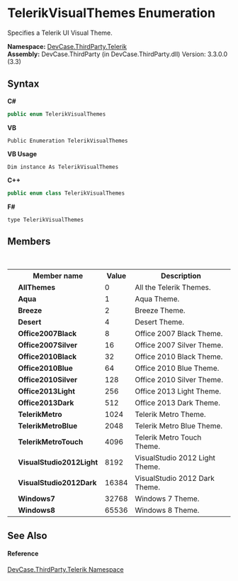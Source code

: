 # TelerikVisualThemes Enumeration
 

Specifies a Telerik UI Visual Theme.

**Namespace:**&nbsp;<a href="N_DevCase_ThirdParty_Telerik">DevCase.ThirdParty.Telerik</a><br />**Assembly:**&nbsp;DevCase.ThirdParty (in DevCase.ThirdParty.dll) Version: 3.3.0.0 (3.3)

## Syntax

**C#**<br />
``` C#
public enum TelerikVisualThemes
```

**VB**<br />
``` VB
Public Enumeration TelerikVisualThemes
```

**VB Usage**<br />
``` VB Usage
Dim instance As TelerikVisualThemes
```

**C++**<br />
``` C++
public enum class TelerikVisualThemes
```

**F#**<br />
``` F#
type TelerikVisualThemes
```


## Members
&nbsp;<table><tr><th></th><th>Member name</th><th>Value</th><th>Description</th></tr><tr><td /><td target="F:DevCase.ThirdParty.Telerik.TelerikVisualThemes.AllThemes">**AllThemes**</td><td>0</td><td>All the Telerik Themes.</td></tr><tr><td /><td target="F:DevCase.ThirdParty.Telerik.TelerikVisualThemes.Aqua">**Aqua**</td><td>1</td><td>Aqua Theme.</td></tr><tr><td /><td target="F:DevCase.ThirdParty.Telerik.TelerikVisualThemes.Breeze">**Breeze**</td><td>2</td><td>Breeze Theme.</td></tr><tr><td /><td target="F:DevCase.ThirdParty.Telerik.TelerikVisualThemes.Desert">**Desert**</td><td>4</td><td>Desert Theme.</td></tr><tr><td /><td target="F:DevCase.ThirdParty.Telerik.TelerikVisualThemes.Office2007Black">**Office2007Black**</td><td>8</td><td>Office 2007 Black Theme.</td></tr><tr><td /><td target="F:DevCase.ThirdParty.Telerik.TelerikVisualThemes.Office2007Silver">**Office2007Silver**</td><td>16</td><td>Office 2007 Silver Theme.</td></tr><tr><td /><td target="F:DevCase.ThirdParty.Telerik.TelerikVisualThemes.Office2010Black">**Office2010Black**</td><td>32</td><td>Office 2010 Black Theme.</td></tr><tr><td /><td target="F:DevCase.ThirdParty.Telerik.TelerikVisualThemes.Office2010Blue">**Office2010Blue**</td><td>64</td><td>Office 2010 Blue Theme.</td></tr><tr><td /><td target="F:DevCase.ThirdParty.Telerik.TelerikVisualThemes.Office2010Silver">**Office2010Silver**</td><td>128</td><td>Office 2010 Silver Theme.</td></tr><tr><td /><td target="F:DevCase.ThirdParty.Telerik.TelerikVisualThemes.Office2013Light">**Office2013Light**</td><td>256</td><td>Office 2013 Light Theme.</td></tr><tr><td /><td target="F:DevCase.ThirdParty.Telerik.TelerikVisualThemes.Office2013Dark">**Office2013Dark**</td><td>512</td><td>Office 2013 Dark Theme.</td></tr><tr><td /><td target="F:DevCase.ThirdParty.Telerik.TelerikVisualThemes.TelerikMetro">**TelerikMetro**</td><td>1024</td><td>Telerik Metro Theme.</td></tr><tr><td /><td target="F:DevCase.ThirdParty.Telerik.TelerikVisualThemes.TelerikMetroBlue">**TelerikMetroBlue**</td><td>2048</td><td>Telerik Metro Blue Theme.</td></tr><tr><td /><td target="F:DevCase.ThirdParty.Telerik.TelerikVisualThemes.TelerikMetroTouch">**TelerikMetroTouch**</td><td>4096</td><td>Telerik Metro Touch Theme.</td></tr><tr><td /><td target="F:DevCase.ThirdParty.Telerik.TelerikVisualThemes.VisualStudio2012Light">**VisualStudio2012Light**</td><td>8192</td><td>VisualStudio 2012 Light Theme.</td></tr><tr><td /><td target="F:DevCase.ThirdParty.Telerik.TelerikVisualThemes.VisualStudio2012Dark">**VisualStudio2012Dark**</td><td>16384</td><td>VisualStudio 2012 Dark Theme.</td></tr><tr><td /><td target="F:DevCase.ThirdParty.Telerik.TelerikVisualThemes.Windows7">**Windows7**</td><td>32768</td><td>Windows 7 Theme.</td></tr><tr><td /><td target="F:DevCase.ThirdParty.Telerik.TelerikVisualThemes.Windows8">**Windows8**</td><td>65536</td><td>Windows 8 Theme.</td></tr></table>

## See Also


#### Reference
<a href="N_DevCase_ThirdParty_Telerik">DevCase.ThirdParty.Telerik Namespace</a><br />
